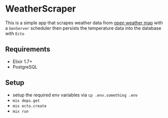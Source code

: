 # WeatherScraper

This is a simple app that scrapes weather data from [open weather map](https://openweathermap.org) with a `GenServer` scheduler then persists the temperature data into the database with `Ecto`

## Requirements

* Elixir 1.7+
* PostgreSQL

## Setup

* setup the required env variables via `cp .env.something .env`
* `mix deps.get`
* `mix ecto.create`
* `mix run`
